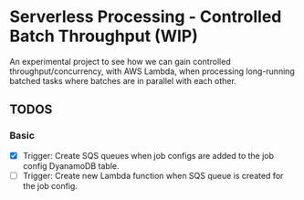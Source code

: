 # Serverless Processing - Controlled Batch Throughput (WIP)

An experimental project to see how we can gain controlled throughput/concurrency, with AWS Lambda, 
when processing long-running batched tasks where batches are in parallel with each other.

## TODOS

### Basic 
- [x] Trigger: Create SQS queues when job configs are added to the job config DyanamoDB table.
- [ ] Trigger: Create new Lambda function when SQS queue is created for the job config.
